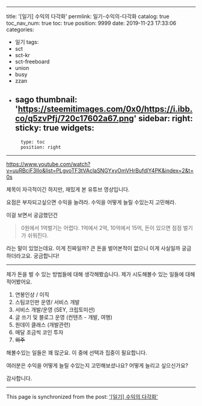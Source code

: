 
---
title: '[일기] 수익의 다각화'
permlink: 일기-수익의-다각화
catalog: true
toc_nav_num: true
toc: true
position: 9999
date: 2019-11-23 17:33:06
categories:
- 일기
tags:
- sct
- sct-kr
- sct-freeboard
- union
- busy
- zzan
- sago
thumbnail: 'https://steemitimages.com/0x0/https://i.ibb.co/q5zvPfj/720c17602a67.png'
sidebar:
    right:
        sticky: true
widgets:
    -
        type: toc
        position: right
---


https://www.youtube.com/watch?v=uuRBcjF3IIo&list=PLgvoTF3tVAclaSNGYxyOmVHrBufdlY4PK&index=2&t=0s

제목이 자극적이긴 하지만, 재밌게 본 유튜브 영상입니다.

요점은 부자되고싶으면 수익을 늘려라. 수익을 어떻게 늘릴 수있는지 고민해라. 

이걸 보면서 궁금했던건
>  0원에서 1억벌기는 어렵다. 1억에서 2억, 10억에서 15억, 돈이 있으면 점점 벌기가 쉬워진다.

라는 말이 있었는데요. 이게 진짜일까? 큰 돈을 벌어본적이 없으니 이게 사실일까 궁금하더라고요. 궁금합니다!

----

제가 돈을 벌 수 있는 방법들에 대해 생각해봤습니다. 제가 시도해볼수 있는 일들에 대해 적어봤어요.

1. 연봉인상 / 이직
2. 스팀코인판 운영/ 서비스 개발
3. 서비스 개발/운영 (SEY, 크립토미션)
4. 글 쓰기 및 블로그 운영 (컨텐츠 - 개발, 여행)
5. 원데이 클래스 (개발관련)
6. 매달 조금씩 코인 투자
7. ~~외주~~


해볼수있는 일들은 꽤 많군요. 이 중에 선택과 집중이 필요합니다.

여러분은 수익을 어떻게 늘릴 수있는지 고민해보셨나요? 어떻게 늘리고 싶으신가요?

감사합니다.

- - -

This page is synchronized from the post: ['[일기] 수익의 다각화'](https://steempeak.com/@jacobyu/2hkqae)
